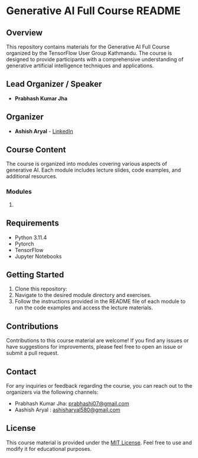 # Generative AI Full Course README

## Overview
This repository contains materials for the Generative AI Full Course organized by the TensorFlow User Group Kathmandu. The course is designed to provide participants with a comprehensive understanding of generative artificial intelligence techniques and applications.

## Lead Organizer / Speaker
- **Prabhash Kumar Jha** 

## Organizer
- **Ashish Aryal** - [LinkedIn](https://www.linkedin.com/in/ashish-aryal-030875201/)

## Course Content
The course is organized into modules covering various aspects of generative AI. Each module includes lecture slides, code examples, and additional resources.

### Modules
1.

## Requirements
- Python 3.11.4
- Pytorch
- TensorFlow
- Jupyter Notebooks

## Getting Started
1. Clone this repository:
2. Navigate to the desired module directory and exercises.
3. Follow the instructions provided in the README file of each module to run the code examples and access the lecture materials.

## Contributions
Contributions to this course material are welcome! If you find any issues or have suggestions for improvements, please feel free to open an issue or submit a pull request.

## Contact
For any inquiries or feedback regarding the course, you can reach out to the organizers via the following channels:
- Prabhash Kumar Jha: prabhashj07@gmail.com
- Aashish Aryal : ashisharyal580@gmail.com

## License
This course material is provided under the [MIT License](LICENSE). Feel free to use and modify it for educational purposes.

